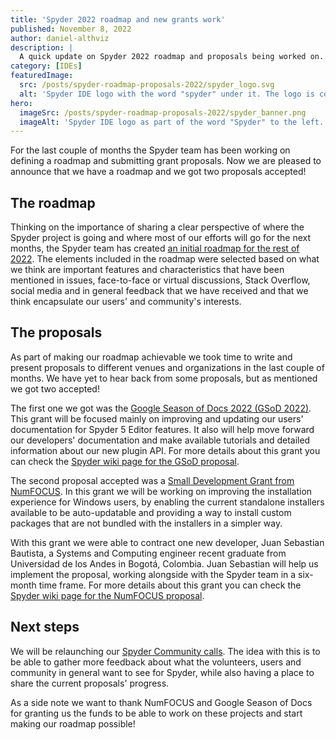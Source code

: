 ```yaml
---
title: 'Spyder 2022 roadmap and new grants work'
published: November 8, 2022
author: daniel-althviz
description: |
  A quick update on Spyder 2022 roadmap and proposals being worked on.
category: [IDEs]
featuredImage:
  src: /posts/spyder-roadmap-proposals-2022/spyder_logo.svg
  alt: 'Spyder IDE logo with the word "spyder" under it. The logo is composed by a red spider web and a black letter "S".'
hero:
  imageSrc: /posts/spyder-roadmap-proposals-2022/spyder_banner.png
  imageAlt: 'Spyder IDE logo as part of the word "Spyder" to the left. On the right, the Spyder IDE text description: "The Scientific Python Development Environment".'
---
```


For the last couple of months the Spyder team has been working on defining a roadmap and submitting grant proposals. Now we are pleased to announce that we have a roadmap and we got two proposals accepted! 

## The roadmap

Thinking on the importance of sharing a clear perspective of where the Spyder project is going and where most of our efforts will go for the next months, the Spyder team has created [an initial roadmap for the rest of 2022](https://github.com/spyder-ide/spyder/wiki/Roadmap). The elements included in the roadmap were selected based on what we think are important features and characteristics that have been mentioned in issues, face-to-face or virtual discussions, Stack Overflow, social media and in general feedback that we have received and that we think encapsulate our users' and community's interests.

## The proposals

As part of making our roadmap achievable we took time to write and present proposals to different venues and organizations in the last couple of months. We have yet to hear back from some proposals, but as mentioned we got two accepted!

The first one we got was the [Google Season of Docs 2022 (GSoD 2022)](https://developers.google.com/season-of-docs/docs). This grant will be focused mainly on improving and updating our users' documentation for Spyder 5 Editor features. It also will help move forward our developers' documentation and make available tutorials and detailed information about our new plugin API. For more details about this grant you can check the [Spyder wiki page for the GSoD proposal](https://github.com/spyder-ide/spyder/wiki/GSoD-2022-Project-Proposal).

The second proposal accepted was a [Small Development Grant from NumFOCUS](https://numfocus.org/programs/small-development-grants). In this grant we will be working on improving the installation experience for Windows users, by enabling the current standalone installers available to be auto-updatable and providing a way to install custom packages that are not bundled with the installers in a simpler way.

With this grant we were able to contract one new developer, Juan Sebastian Bautista, a Systems and Computing engineer recent graduate from Universidad de los Andes in Bogotá, Colombia. Juan Sebastian will help us implement the proposal, working alongside with the Spyder team in a six-month time frame. For more details about this grant you can check the [Spyder wiki page for the NumFOCUS proposal](https://github.com/spyder-ide/spyder/wiki/NumFOCUS-Small-Development-Grant-2022).

## Next steps

We will be relaunching our [Spyder Community calls](https://github.com/spyder-ide/community#spyder-communitycalls). The idea with this is to be able to gather more feedback about what the volunteers, users and community in general want to see for Spyder, while also having a place to share the current proposals' progress.

As a side note we want to thank NumFOCUS and Google Season of Docs for granting us the funds to be able to work on these projects and start making our roadmap possible!
